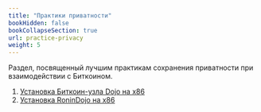 ```yaml
---
title: "Практики приватности"
bookHidden: false
bookCollapseSection: true
url: practice-privacy
weight: 5
---
```


Раздел, посвященный лучшим практикам сохранения приватности при взаимодействии с Биткоином.

1. [Установка Биткоин-узла Dojo на x86](/practice-privacy/dojo)
2. [Установка RoninDojo на x86](/practice-privacy/ronindojo)